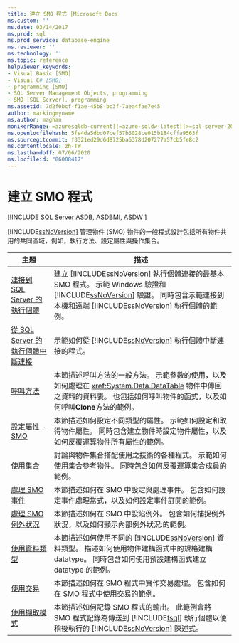 ```yaml
---
title: 建立 SMO 程式 |Microsoft Docs
ms.custom: ''
ms.date: 03/14/2017
ms.prod: sql
ms.prod_service: database-engine
ms.reviewer: ''
ms.technology: ''
ms.topic: reference
helpviewer_keywords:
- Visual Basic [SMO]
- Visual C# [SMO]
- programming [SMO]
- SQL Server Management Objects, programming
- SMO [SQL Server], programming
ms.assetid: 7d2f0bcf-f1ae-45b8-bc3f-7aea4fae7e45
author: markingmyname
ms.author: maghan
monikerRange: =azuresqldb-current||=azure-sqldw-latest||>=sql-server-2016||=sqlallproducts-allversions||>=sql-server-linux-2017||=azuresqldb-mi-current
ms.openlocfilehash: 5fe4da5dbd07cef57b6028ce015b184cffa9563f
ms.sourcegitcommit: f3321ed29d6d8725ba6378d207277a57cb5fe8c2
ms.contentlocale: zh-TW
ms.lasthandoff: 07/06/2020
ms.locfileid: "86008417"
---
```

# <a name="creating-smo-programs"></a>建立 SMO 程式
[!INCLUDE [SQL Server ASDB, ASDBMI, ASDW ](../../../includes/applies-to-version/sql-asdb-asdbmi-asa.md)]

  [!INCLUDE[ssNoVersion](../../../includes/ssnoversion-md.md)] 管理物件 (SMO) 物件的一般程式設計包括所有物件共用的共同區域，例如，執行方法、設定屬性與操作集合。  
  
|主題|描述|  
|-----------|-----------------|  
|[連接到 SQL Server 的執行個體](../../../relational-databases/server-management-objects-smo/create-program/connecting-to-an-instance-of-sql-server.md)|建立 [!INCLUDE[ssNoVersion](../../../includes/ssnoversion-md.md)] 執行個體連接的最基本 SMO 程式。 示範 Windows 驗證和 [!INCLUDE[ssNoVersion](../../../includes/ssnoversion-md.md)] 驗證。 同時包含示範連接到本機和遠端 [!INCLUDE[ssNoVersion](../../../includes/ssnoversion-md.md)] 執行個體的範例。|  
|[從 SQL Server 的執行個體中斷連接](../../../relational-databases/server-management-objects-smo/create-program/disconnecting-from-an-instance-of-sql-server.md)|示範如何從 [!INCLUDE[ssNoVersion](../../../includes/ssnoversion-md.md)] 執行個體中斷連接的程式。|  
|[呼叫方法](../../../relational-databases/server-management-objects-smo/create-program/calling-methods.md)|本節描述呼叫方法的一般方法。 示範參數的使用，以及如何處理在 <xref:System.Data.DataTable> 物件中傳回之資料的資料表。 也包括如何呼叫物件的函式，以及如何呼叫**Clone**方法的範例。|  
|[設定屬性 - SMO](../../../relational-databases/server-management-objects-smo/create-program/setting-properties-smo.md)|本節描述如何設定不同類型的屬性。 示範如何設定和取得物件屬性。 同時包含建立物件時設定物件屬性，以及如何反覆運算物件所有屬性的範例。|  
|[使用集合](../../../relational-databases/server-management-objects-smo/create-program/using-collections.md)|討論與物件集合搭配使用之技術的各種程式。 示範如何使用集合參考物件。 同時包含如何反覆運算集合成員的範例。|  
|[處理 SMO 事件](../../../relational-databases/server-management-objects-smo/create-program/handling-smo-events.md)|本節描述如何在 SMO 中設定與處理事件。 包含如何設定事件處理常式，以及如何設定事件訂閱的範例。|  
|[處理 SMO 例外狀況](../../../relational-databases/server-management-objects-smo/create-program/handling-smo-exceptions.md)|本節描述如何在 SMO 中設陷例外。 包含如何捕捉例外狀況，以及如何顯示內部例外狀況:的範例。|  
|[使用資料類型](../../../relational-databases/server-management-objects-smo/create-program/working-with-data-types.md)|本節描述如何使用不同的 [!INCLUDE[ssNoVersion](../../../includes/ssnoversion-md.md)] 資料類型。 描述如何使用物件建構函式中的規格建構 datatype。 同時包含如何使用預設建構函式建立 datatype 的範例。|  
|[使用交易](../../../relational-databases/server-management-objects-smo/create-program/using-transactions.md)|本節描述如何在 SMO 程式中實作交易處理。 包含如何在 SMO 程式中使用交易的範例。|  
|[使用擷取模式](../../../relational-databases/server-management-objects-smo/create-program/using-capture-mode.md)|本節描述如何記錄 SMO 程式的輸出。 此範例會將 SMO 程式記錄為傳送到 [!INCLUDE[tsql](../../../includes/tsql-md.md)] 執行個體以便稍後執行的 [!INCLUDE[ssNoVersion](../../../includes/ssnoversion-md.md)] 陳述式。|  
  
  
